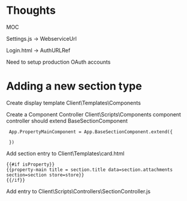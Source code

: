 Thoughts
========

MOC

﻿Settings.js -> WebserviceUrl

 Login.html -> AuthURLRef

 Need to setup production OAuth accounts


 Adding a new section type
========

 Create display template Client\Templates\Components

 Create a Component Controller Client\Scripts\Components component controller should extend BaseSectionComponent

     App.PropertyMainComponent = App.BaseSectionComponent.extend({
    
     })

 Add section entry to Client\Templates\card.html
   ```             
{{#if isProperty}}
  {{property-main title = section.title data=section.attachments section=section store=store}}
{{/if}}
   ```
 Add entry to Client\Scripts\Controllers\SectionController.js

